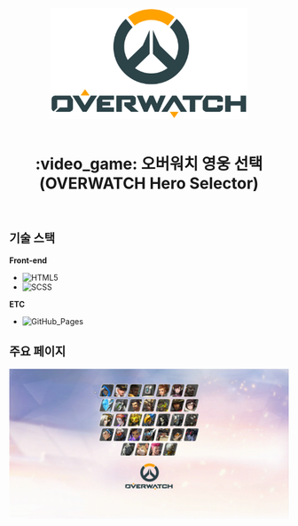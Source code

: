 <div align="center">
  <br />
  <img src="./images/logo_overwatch.png" alt="OVERWATCH" height="200px" />
  <br />
  <br />
  <h1>
    :video_game: 오버워치 영웅 선택  
    (OVERWATCH Hero Selector)
  </h1>
</div>

<br />

## 기술 스택

**Front-end**

- ![HTML5](https://img.shields.io/badge/-HTML5-E34F26?&logo=html5&logoColor=white)
- ![SCSS](https://img.shields.io/badge/-SCSS-CC6699?&logo=sass&logoColor=white)

**ETC**

- ![GitHub_Pages](https://img.shields.io/badge/-GitHub_Pages-181717?&logo=github&logoColor=white)

## 주요 페이지

<img src="./images/selecting_page3.gif" />
